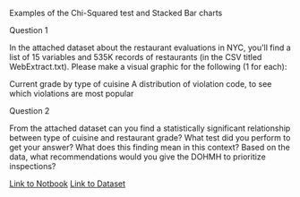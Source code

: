 Examples of the Chi-Squared test and Stacked Bar charts

Question 1

In the attached dataset about the restaurant evaluations in NYC, you'll find a list of 15 variables and 535K records of restaurants (in the CSV titled WebExtract.txt). Please make a visual graphic for the following (1 for each):

Current grade by type of cuisine
A distribution of violation code, to see which violations are most popular

Question 2

From the attached dataset can you find a statistically significant relationship between type of cuisine and restaurant grade? What test did you perform to get your answer? What does this finding mean in this context?
Based on the data, what recommendations would you give the DOHMH to prioritize inspections?

[Link to Notbook](http://nbviewer.ipython.org/github/asharma567/NYC_Restaurant_Data_Analysis/blob/master/NYC_Restaurant_Analysis.ipynb)
[Link to Dataset](https://data.cityofnewyork.us/Health/DOHMH-New-York-City-Restaurant-Inspection-Results/xx67-kt59)